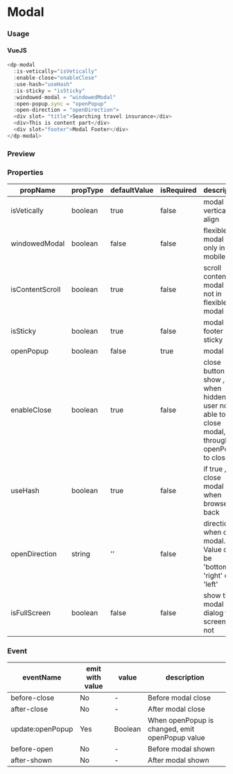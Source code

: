 # Modal

### Usage

#### VueJS

```javascript
<dp-modal
  :is-vetically="isVetically"
  :enable-close="enableClose"
  :use-hash="useHash"
  :is-sticky = "isSticky"
  :windowed-modal = "windowedModal"
  :open-popup.sync = "openPopup"
  :open-direction = "openDirection">
  <div slot= "title">Searching travel insurance</div>
  <div>This is content part</div>
  <div slot="footer">Modal Footer</div>
</dp-modal>
```

### Preview

<!-- STORY -->

### Properties

| propName        | propType | defaultValue | isRequired | description                                                                                   |
|-----------------|----------|--------------|------------|-----------------------------------------------------------------------------------------------|
| isVetically     | boolean  | true         | false      | modal vertical align                                                                          |
| windowedModal   | boolean  | false        | false      | flexible modal style only in mobile                                                           |
| isContentScroll | boolean  | true         | false      | scroll content in modal or not in flexible modal style                                        |
| isSticky        | boolean  | true         | false      | modal footer sticky                                                                           |
| openPopup       | boolean  | false        | true       | modal open                                                                                    |
| enableClose     | boolean  | true         | false      | close button show , when hidden user not able to close modal, only through openPopup to close |
| useHash         | boolean  | true         | false      | if true , close modal when browser back                                                       |
| openDirection   | string   | ''           | false      | direction when open modal. Value can be 'bottom', 'right' or 'left'                           |
| isFullScreen    | boolean  | false        | false      | show the modal dialog full screen or not                                                      |

### Event

| eventName        | emit with value | value   | description                                     |
|------------------|-----------------|---------|-------------------------------------------------|
| before-close     | No              | -       | Before modal close                              |
| after-close      | No              | -       | After modal close                               |
| update:openPopup | Yes             | Boolean | When openPopup is changed, emit openPopup value |
| before-open      | No              | -       | Before modal shown                              |
| after-shown      | No              | -       | After modal shown                               |
